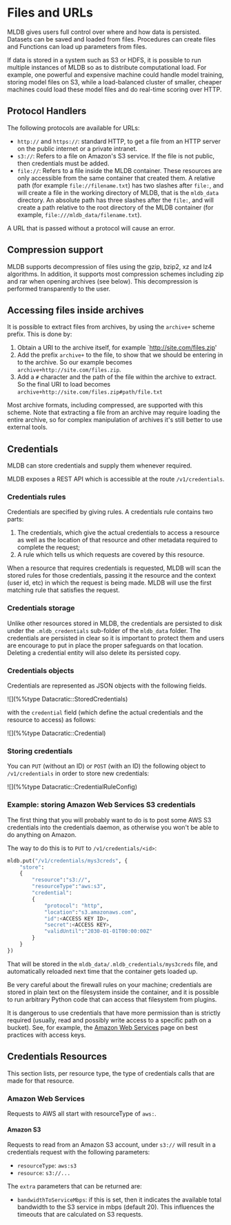 # Files and URLs

MLDB gives users full control over where and how data is persisted. Datasets can be saved and loaded from files. Procedures can create files and Functions can load up parameters from files.

If data is stored in a system such as S3 or HDFS, it is possible to run multiple instances of MLDB so as to distribute computational load. For example, one powerful and expensive machine could handle model training, storing model files on S3, while a load-balanced cluster of smaller, cheaper machines could load these model files and do real-time scoring over HTTP.

## Protocol Handlers

The following protocols are available for URLs:

- `http://` and `https://`: standard HTTP, to get a file from an HTTP server on the public
  internet or a private intranet.
- `s3://`: Refers to a file on Amazon's S3 service.  If the file is not public, then
  credentials must be added.
- `file://`: Refers to a file inside the MLDB container.  These resources are only
  accessible from the same container that created them.  A relative path (for example
  `file://filename.txt`) has two slashes after `file:`, and will create a file in the
   working directory of MLDB, that is the `mldb_data` directory.  An absolute path has
   three slashes after the `file:`, and will create a path relative to the root
   directory of the MLDB container (for example, `file:///mldb_data/filename.txt`).

A URL that is passed without a protocol will cause an error.

## Compression support

MLDB supports decompression of files using the gzip, bzip2, xz and lz4 algorithms.
In addition, it supports most compression schemes including zip and rar when
opening archives (see below).  This decompression is performed transparently
to the user.

## Accessing files inside archives

It is possible to extract files from archives, by using the `archive+` scheme
prefix.  This is done by:

1.  Obtain a URI to the archive itself, for example `http://site.com/files.zip'
2.  Add the prefix `archive+` to the file, to show that we should be entering
    in to the archive.  So our example becomes `archive+http://site.com/files.zip`.
3.  Add a `#` character and the path of the file within the archive to extract.
    So the final URI to load becomes `archive+http://site.com/files.zip#path/file.txt`

Most archive formats, including compressed, are supported with this scheme.
Note that extracting a file from an archive may require loading the entire
archive, so for complex manipulation of archives it's still better to use
external tools.

## Credentials

MLDB can store credentials and supply them whenever required.

MLDB exposes a REST API which is accessible at the route `/v1/credentials`.

### Credentials rules

Credentials are specified by giving rules.  A credentials rule contains two parts:

1.  The credentials, which give the actual credentials to access a resource as well
    as the location of that resource and other metadata required to complete the request;
2.  A rule which tells us which requests are covered by this resource.

When a resource that requires credentials is requested, MLDB will scan the stored
rules for those credentials, passing it the resource and the context (user id, etc)
in which the request is being made.  MLDB will use the first matching rule that satisfies
the request.

### Credentials storage

Unlike other resources stored in MLDB, the credentials are persisted to disk under the `.mldb_credentials`
sub-folder of the `mldb_data` folder.  The credentials are persisted in clear so it is important to
protect them and users are encourage to put in place the proper safeguards on that location.
Deleting a credential entity will also delete its persisted copy.

### Credentials objects

Credentials are represented as JSON objects with the following fields.

![](%%type Datacratic::StoredCredentials)

with the `credential` field (which define the actual credentials and the resource to
access) as follows:

![](%%type Datacratic::Credential)

### Storing credentials

You can `PUT` (without an ID) or `POST` (with an ID) the following object to
`/v1/credentials` in order to store new credentials:

![](%%type Datacratic::CredentialRuleConfig)


### Example: storing Amazon Web Services S3 credentials

The first thing that you will probably want to do is to post some AWS S3
credentials into the credentials daemon, as otherwise you won't be able to
do anything on Amazon.

The way to do this is to `PUT` to `/v1/credentials/<id>`:

```python
mldb.put("/v1/credentials/mys3creds", {
    "store":
    {
        "resource":"s3://",
        "resourceType":"aws:s3",
        "credential":
        {
            "protocol": "http",
            "location":"s3.amazonaws.com",
            "id":<ACCESS KEY ID>,
            "secret":<ACCESS KEY>,
            "validUntil":"2030-01-01T00:00:00Z"
        }
    }
})
```

That will be stored in the `mldb_data/.mldb_credentials/mys3creds` file, and
automatically reloaded next time that the container gets loaded up.

Be very careful about the firewall rules on your machine; credentials
are stored in plain text on the filesystem inside the container, and
it is possible to run arbitrary Python code that can access that filesystem
from plugins.

It is dangerous to use credentials that
have more permission than is strictly required (usually, read and possibly write
access to a specific path on a bucket).  See, for example, the [Amazon Web Services](http://docs.aws.amazon.com/general/latest/gr/aws-access-keys-best-practices.html)
page on best practices with access keys.

## Credentials Resources

This section lists, per resource type, the type of credentials calls that are made
for that resource.

### Amazon Web Services

Requests to AWS all start with resourceType of `aws:`.

#### Amazon S3

Requests to read from an Amazon S3 account, under `s3://` will result in a
credentials request with the following parameters:

- `resourceType`: `aws:s3`
- `resource`: `s3://...`

The `extra` parameters that can be returned are:

- `bandwidthToServiceMbps`: if this is set, then it indicates the available total
  bandwidth to the S3 service in mbps (default 20).  This influences the timeouts
  that are calculated on S3 requests.

